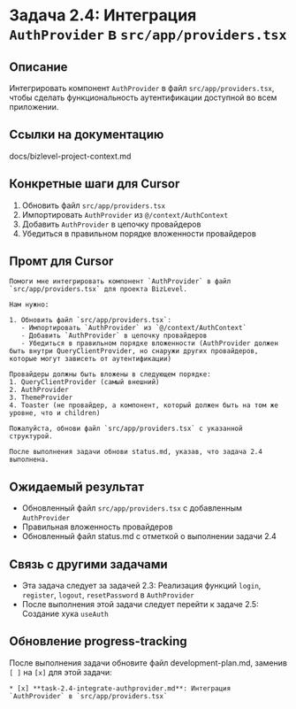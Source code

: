 # Задача 2.4: Интеграция `AuthProvider` в `src/app/providers.tsx`

## Описание
Интегрировать компонент `AuthProvider` в файл `src/app/providers.tsx`, чтобы сделать функциональность аутентификации доступной во всем приложении.

## Ссылки на документацию
docs/bizlevel-project-context.md


## Конкретные шаги для Cursor
1. Обновить файл `src/app/providers.tsx`
2. Импортировать `AuthProvider` из `@/context/AuthContext`
3. Добавить `AuthProvider` в цепочку провайдеров
4. Убедиться в правильном порядке вложенности провайдеров

## Промт для Cursor
```
Помоги мне интегрировать компонент `AuthProvider` в файл `src/app/providers.tsx` для проекта BizLevel.

Нам нужно:

1. Обновить файл `src/app/providers.tsx`:
   - Импортировать `AuthProvider` из `@/context/AuthContext`
   - Добавить `AuthProvider` в цепочку провайдеров
   - Убедиться в правильном порядке вложенности (AuthProvider должен быть внутри QueryClientProvider, но снаружи других провайдеров, которые могут зависеть от аутентификации)

Провайдеры должны быть вложены в следующем порядке:
1. QueryClientProvider (самый внешний)
2. AuthProvider
3. ThemeProvider
4. Toaster (не провайдер, а компонент, который должен быть на том же уровне, что и children)

Пожалуйста, обнови файл `src/app/providers.tsx` с указанной структурой.

После выполнения задачи обнови status.md, указав, что задача 2.4 выполнена.
```

## Ожидаемый результат
- Обновленный файл `src/app/providers.tsx` с добавленным `AuthProvider`
- Правильная вложенность провайдеров
- Обновленный файл status.md с отметкой о выполнении задачи 2.4

## Связь с другими задачами
- Эта задача следует за задачей 2.3: Реализация функций `login`, `register`, `logout`, `resetPassword` в `AuthProvider`
- После выполнения этой задачи следует перейти к задаче 2.5: Создание хука `useAuth`

## Обновление progress-tracking
После выполнения задачи обновите файл development-plan.md, заменив `[ ]` на `[x]` для этой задачи:
```
* [x] **task-2.4-integrate-authprovider.md**: Интеграция `AuthProvider` в `src/app/providers.tsx`
```
